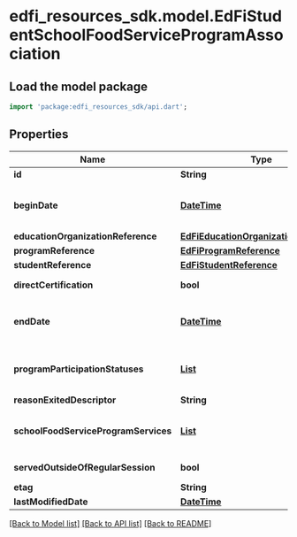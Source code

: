 # edfi_resources_sdk.model.EdFiStudentSchoolFoodServiceProgramAssociation

## Load the model package
```dart
import 'package:edfi_resources_sdk/api.dart';
```

## Properties
Name | Type | Description | Notes
------------ | ------------- | ------------- | -------------
**id** | **String** |  | [optional] 
**beginDate** | [**DateTime**](DateTime.md) | The earliest date the student is involved with the program. Typically, this is the date the student becomes eligible for the program.  Note: Date interpretation may vary. Ed-Fi recommends inclusive dates, but states may define dates as inclusive or exclusive. For calculations, align with local guidelines. | 
**educationOrganizationReference** | [**EdFiEducationOrganizationReference**](EdFiEducationOrganizationReference.md) |  | 
**programReference** | [**EdFiProgramReference**](EdFiProgramReference.md) |  | 
**studentReference** | [**EdFiStudentReference**](EdFiStudentReference.md) |  | 
**directCertification** | **bool** | Indicates that the student's National School Lunch Program (NSLP) eligibility has been determined through direct certification. | [optional] 
**endDate** | [**DateTime**](DateTime.md) | The month, day, and year on which the student exited the program or stopped receiving services.  Note: Date interpretation may vary. Ed-Fi recommends inclusive dates, but states may define dates as inclusive or exclusive. For calculations, align with local guidelines. | [optional] 
**programParticipationStatuses** | [**List<EdFiGeneralStudentProgramAssociationProgramParticipationStatus>**](EdFiGeneralStudentProgramAssociationProgramParticipationStatus.md) | An unordered collection of generalStudentProgramAssociationProgramParticipationStatuses. The status of the student's program participation. | [optional] [default to const []]
**reasonExitedDescriptor** | **String** | The reason the student left the program within a school or district. | [optional] 
**schoolFoodServiceProgramServices** | [**List<EdFiStudentSchoolFoodServiceProgramAssociationSchoolFoodServiceProgramService>**](EdFiStudentSchoolFoodServiceProgramAssociationSchoolFoodServiceProgramService.md) | An unordered collection of studentSchoolFoodServiceProgramAssociationSchoolFoodServiceProgramServices. Indicates the service(s) being provided to the student by the school food service program. | [optional] [default to const []]
**servedOutsideOfRegularSession** | **bool** | Indicates whether the student received services during the summer session or between sessions. | [optional] 
**etag** | **String** | A unique system-generated value that identifies the version of the resource. | [optional] 
**lastModifiedDate** | [**DateTime**](DateTime.md) | The date and time the resource was last modified. | [optional] 

[[Back to Model list]](../README.md#documentation-for-models) [[Back to API list]](../README.md#documentation-for-api-endpoints) [[Back to README]](../README.md)


